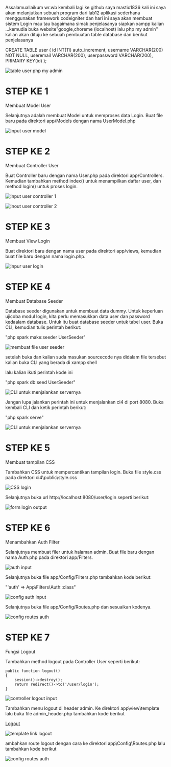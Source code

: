 Assalamuallaikum wr.wb kembali lagi ke github saya mastio1836 kali ini saya akan melanjutkan sebuah program dari lab12 aplikasi sederhana menggunakan framework codeigniter dan hari ini saya akan membuat sistem Login mau tau bagaimana simak penjelasanya siapkan xampp kalian ...kemudia buka website"google,choreme (localhost) lalu php my admin" kalian akan dituju ke sebuah pembuatan table database dan berikut penjelasanya

CREATE TABLE user (
	id INT(11) auto_increment,
	username VARCHAR(200) NOT NULL,
	useremail VARCHAR(200),
	userpassword VARCHAR(200),
	PRIMARY KEY(id)
);

![table user php my admin](https://user-images.githubusercontent.com/56244106/123803027-1af98480-d916-11eb-8d2a-376b39e2d9dd.JPG)

# STEP KE 1

Membuat Model User

Selanjutnya adalah membuat Model untuk memproses data Login. Buat file baru pada
direktori app/Models dengan nama UserModel.php

![input user model](https://user-images.githubusercontent.com/56244106/123803179-411f2480-d916-11eb-9447-3fffbfb13d6b.JPG)

# STEP KE 2

Membuat Controller User

Buat Controller baru dengan nama User.php pada direktori app/Controllers.
Kemudian tambahkan method index() untuk menampilkan daftar user, dan method
login() untuk proses login.

![input user controller 1](https://user-images.githubusercontent.com/56244106/123803314-6318a700-d916-11eb-9b64-ad5794fe5439.JPG)

![inout user controller 2](https://user-images.githubusercontent.com/56244106/123803341-69a71e80-d916-11eb-84a8-f4467c3cd8a4.JPG)

# STEP KE 3

Membuat View Login

Buat direktori baru dengan nama user pada direktori app/views, kemudian buat file
baru dengan nama login.php.

![inpur user login](https://user-images.githubusercontent.com/56244106/123803681-b2f76e00-d916-11eb-97de-bf54e1a5607f.JPG)

# STEP KE 4

Membuat Database Seeder

Database seeder digunakan untuk membuat data dummy. Untuk keperluan ujicoba modul
login, kita perlu memasukkan data user dan password kedaalam database. Untuk itu buat
database seeder untuk tabel user. Buka CLI, kemudian tulis perintah berikut:

"php spark make:seeder UserSeeder"


![membuat file user seeder](https://user-images.githubusercontent.com/56244106/123805620-6dd43b80-d918-11eb-840d-8179556261fd.JPG)

setelah buka dan kalian suda masukan sourcecode nya didalam file tersebut kalian buka CLI yang berada di xampp shell

lalu kalian ikuti perintah kode ini

"php spark db:seed UserSeeder"

![CLI untuk menjalankan servernya](https://user-images.githubusercontent.com/56244106/123807676-44b4aa80-d91a-11eb-92b8-6c2f006d920d.JPG)

Jangan lupa jalankan perintah ini untuk menjalankan ci4 di port 8080. Buka kembali CLI dan ketik perintah berikut:

"php spark serve"

![CLI untuk menjalankan servernya](https://user-images.githubusercontent.com/56244106/123808045-98bf8f00-d91a-11eb-8bf0-ef7fb53252ea.JPG)

# STEP KE 5

Membuat tampilan CSS

Tambahkan CSS untuk mempercantikan tampilan login. Buka file style.css pada direktori ci4\public\style.css


![CSS login](https://user-images.githubusercontent.com/56244106/123808524-08357e80-d91b-11eb-9d38-8aaaa8d1417f.JPG)


Selanjutnya buka url http://localhost:8080/user/login seperti berikut:

![form login output](https://user-images.githubusercontent.com/56244106/123808930-5fd3ea00-d91b-11eb-850f-f671803648d2.JPG)

# STEP KE 6

Menambahkan Auth Filter

Selanjutnya membuat filer untuk halaman admin. Buat file baru dengan nama Auth.php
pada direktori app/Filters.

![auth input](https://user-images.githubusercontent.com/56244106/123809135-8db92e80-d91b-11eb-93d0-5e3f183c6b37.JPG)

Selanjutnya buka file app/Config/Filters.php tambahkan kode berikut:

"'auth' => App\Filters\Auth::class"

![config auth input](https://user-images.githubusercontent.com/56244106/123809709-091ae000-d91c-11eb-9b85-95f3ab09c003.JPG)

Selanjutnya buka file app/Config/Routes.php dan sesuaikan kodenya.

![config routes auth](https://user-images.githubusercontent.com/56244106/123810017-497a5e00-d91c-11eb-8122-3b524825a160.JPG)

# STEP KE 7

 Fungsi Logout

Tambahkan method logout pada Controller User seperti berikut:

    public function logout()
    {
        session()->destroy();
        return redirect()->to('/user/login');
    }


![controller logout input](https://user-images.githubusercontent.com/56244106/123810800-e3420b00-d91c-11eb-929e-730f96f5a94e.JPG)


Tambahkan menu logout di header admin. Ke direktori app\view\template lalu buka file admin_header.php tambahkan kode berikut

<a href="<?= base_url('/admin/logout');?>">Logout</a>


![template link logout](https://user-images.githubusercontent.com/56244106/123810312-7f1f4700-d91c-11eb-826e-21fcfebf624b.JPG)

ambahkan route logout dengan cara ke direktori app\Config\Routes.php lalu tambahkan kode berikut

![config routes auth](https://user-images.githubusercontent.com/56244106/123811366-606d8000-d91d-11eb-83e8-4863fc521a86.JPG)
















